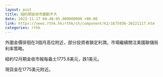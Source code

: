 ```yaml
---
layout: post
title: 紐約期金收市變動不大
date: 2022-11-17 04:48:05.000000000 +08:00
link: https://news.rthk.hk/rthk/ch/component/k2/1675936-20221117.htm
categories: rthk
---
```


外圍金價徘徊在3個月高位附近，部分投資者鎖定利潤。市場繼續關注美國聯儲局利率策略。

紐約12月期金收市報每盎士1775.8美元，跌1美元。

現貨金在1775美元附近。
